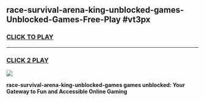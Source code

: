 
## race-survival-arena-king-unblocked-games-Unblocked-Games-Free-Play #vt3px
<h3>
<a href="https://us.freeplayer.one?title=race-survival-arena-king-unblocked-games&ref=9M">CLICK TO PLAY</a></h3>
<hr>

<h3>
<a href="https://us.freeplayer.one?title=race-survival-arena-king-unblocked-games&ref=9M">CLICK 2 PLAY</a>
  
</h3>

<a href="https://us.freeplayer.one?title=race-survival-arena-king-unblocked-games&ref=9M"><img src="https://clearcache.store/games.png"></a>


**race-survival-arena-king-unblocked-games games unblocked: Your Gateway to Fun and Accessible Online Gaming**
